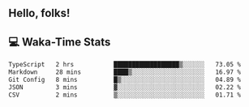 
## Hello, folks!

## 💻 Waka-Time Stats
<!--START_SECTION:waka-->

```txt
TypeScript   2 hrs           ██████████████████▒░░░░░░   73.05 %
Markdown     28 mins         ████▒░░░░░░░░░░░░░░░░░░░░   16.97 %
Git Config   8 mins          █▒░░░░░░░░░░░░░░░░░░░░░░░   04.89 %
JSON         3 mins          ▓░░░░░░░░░░░░░░░░░░░░░░░░   02.22 %
CSV          2 mins          ▒░░░░░░░░░░░░░░░░░░░░░░░░   01.71 %
```

<!--END_SECTION:waka-->


<br>


<!---
ShivamJhaa/ShivamJhaa is a ✨ special ✨ repository because its `README.md` (this file) appears on your GitHub profile.
You can click the Preview link to take a look at your changes.
--->
